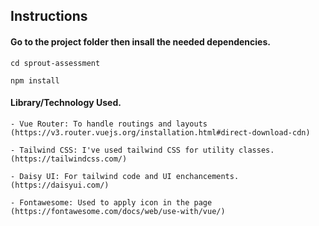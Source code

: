 ## Instructions

#### Go to the project folder then insall the needed dependencies.

```
cd sprout-assessment

npm install
```

#### Library/Technology Used.

```
- Vue Router: To handle routings and layouts (https://v3.router.vuejs.org/installation.html#direct-download-cdn)

- Tailwind CSS: I've used tailwind CSS for utility classes. (https://tailwindcss.com/)

- Daisy UI: For tailwind code and UI enchancements. (https://daisyui.com/)

- Fontawesome: Used to apply icon in the page (https://fontawesome.com/docs/web/use-with/vue/)
```
